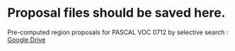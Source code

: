 # Proposal files should be saved here.
Pre-computed region proposals for PASCAL VOC 0712 by selective search : [Google Drive](https://drive.google.com/open?id=1a0JF0ReqHRbbpkViO_L33GJUIMSf8wV9)
